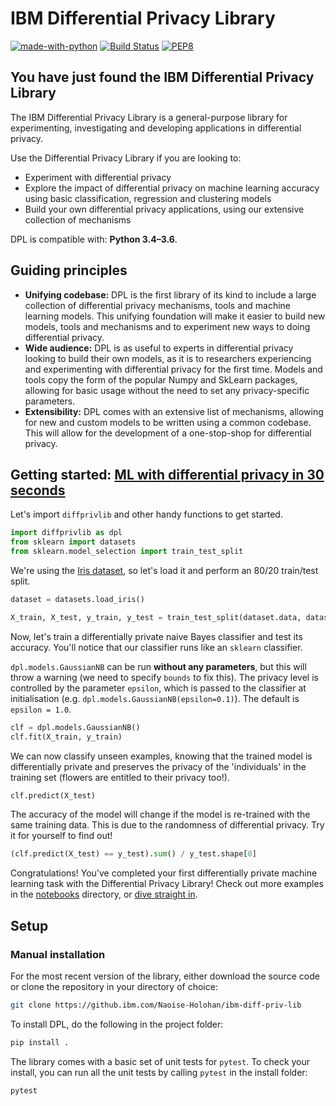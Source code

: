 # IBM Differential Privacy Library

[![made-with-python](https://img.shields.io/badge/Made%20with-Python-1f425f.svg)](https://www.python.org/) [![Build Status](https://travis.ibm.com/Naoise-Holohan/ibm-diff-priv-lib.svg?token=5fyN2Bv5EqM4nzxrLe6G&branch=master)](https://travis.ibm.com/Naoise-Holohan/ibm-diff-priv-lib) [![PEP8](https://img.shields.io/badge/code%20style-pep8-orange.svg)](https://www.python.org/dev/peps/pep-0008/)

## You have just found the IBM Differential Privacy Library

The IBM Differential Privacy Library is a general-purpose library for experimenting, investigating and developing applications in differential privacy.

Use the Differential Privacy Library if you are looking to:

- Experiment with differential privacy
- Explore the impact of differential privacy on machine learning accuracy using basic classification, regression and clustering models 
- Build your own differential privacy applications, using our extensive collection of mechanisms

DPL is compatible with: __Python 3.4–3.6__.

## Guiding principles

- __Unifying codebase:__ DPL is the first library of its kind to include a large collection of differential privacy mechanisms, tools and machine learning models. This unifying foundation will make it easier to build new models, tools and mechanisms and to experiment new ways to doing differential privacy.
- __Wide audience:__ DPL is as useful to experts in differential privacy looking to build their own models, as it is to researchers experiencing and experimenting with differential privacy for the first time. Models and tools copy the form of the popular Numpy and SkLearn packages, allowing for basic usage without the need to set any privacy-specific parameters.
- __Extensibility:__ DPL comes with an extensive list of mechanisms, allowing for new and custom models to be written using a common codebase. This will allow for the development of a one-stop-shop for differential privacy.

## Getting started: [ML with differential privacy in 30 seconds](notebooks/30seconds.ipynb)
Let's import `diffprivlib` and other handy functions to get started.

```python
import diffprivlib as dpl
from sklearn import datasets
from sklearn.model_selection import train_test_split
```

We're using the [Iris dataset](https://archive.ics.uci.edu/ml/datasets/iris), so let's load it and perform an 80/20 train/test split.

```python
dataset = datasets.load_iris()

X_train, X_test, y_train, y_test = train_test_split(dataset.data, dataset.target, test_size=0.2)
```

Now, let's train a differentially private naive Bayes classifier and test its accuracy. You'll notice that our classifier runs like an `sklearn` classifier.

`dpl.models.GaussianNB` can be run __without any parameters__, but this will throw a warning (we need to specify `bounds` to fix this). The privacy level is controlled by the parameter `epsilon`, which is passed to the classifier at initialisation (e.g. `dpl.models.GaussianNB(epsilon=0.1)`). The default is `epsilon = 1.0`.

```python
clf = dpl.models.GaussianNB()
clf.fit(X_train, y_train)
```

We can now classify unseen examples, knowing that the trained model is differentially private and preserves the privacy of the 'individuals' in the training set (flowers are entitled to their privacy too!).

```python
clf.predict(X_test)
```

The accuracy of the model will change if the model is re-trained with the same training data. This is due to the randomness of differential privacy. Try it for yourself to find out!

```python
(clf.predict(X_test) == y_test).sum() / y_test.shape[0]
```

Congratulations! You've completed your first differentially private machine learning task with the Differential Privacy Library!  Check out more examples in the [notebooks](notebooks/) directory, or [dive straight in](diffprivlib/).


## Setup

### Manual installation

For the most recent version of the library, either download the source code or clone the repository in your directory of choice:

```bash
git clone https://github.ibm.com/Naoise-Holohan/ibm-diff-priv-lib
```

To install DPL, do the following in the project folder:
```bash
pip install .
```

The library comes with a basic set of unit tests for `pytest`. To check your install, you can run all the unit tests by calling `pytest` in the install folder:

```bash
pytest
```
